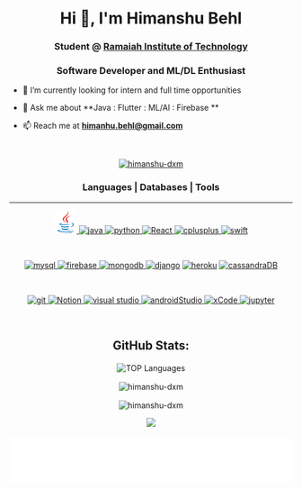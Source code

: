 <!DOCTYPE html>
<html lang="en">

<body>
  <h1 align="center">Hi 👋, I'm Himanshu Behl
  </h1>
  <h3 align="center">Student @ <a href="https://msrit.edu/"> Ramaiah Institute of Technology</a> </h3>
  <h3 align="center">Software Developer and ML/DL Enthusiast</h3>

- 🌱 I’m currently looking for intern and full time opportunities
- 💬 Ask me about **Java : Flutter : ML/AI : Firebase **
- 📫 Reach me at **himanhu.behl@gmail.com**


  <p align="left"> <img
      src="https://komarev.com/ghpvc/?username=himanshu-dxm&label=Profile%20views&color=0e75b6&style=flat"
      alt="" /> 
  </p>
      
  
<!--   <h3 align="center">Github Awards</h3> -->
<p align="center"> <a href="https://github.com/ryo-ma/github-profile-trophy"><img src="https://github-profile-trophy.vercel.app/?username=himanshu-dxm&theme=onedark&rank=-?&column=-1&no-frame=true" alt="himanshu-dxm" /></a> </p>

<h3 align="center">Languages | Databases | Tools </h3><p align="left"><hr>

<p align="center">
<a href="https://www.java.com" target="_blank"> <img src="https://raw.githubusercontent.com/devicons/devicon/master/icons/java/java-original.svg" alt="java" width="40" height="40" /> </a>
<a href="https://docs.oracle.com/javase/8/docs/technotes/guides/language/index.html"> <img src='https://img.shields.io/badge/java-%23ED8B00.svg?style=for-the-badge&logo=java&logoColor=white' alt="java"/> </a>
<!--<a href="https://www.python.org/"> <img src='https://upload.wikimedia.org/wikipedia/commons/thumb/f/f8/Python_logo_and_wordmark.svg/2560px-Python_logo_and_wordmark.svg.png' alt="python" width=100px height=100px/></a>-->
<a href="https://www.python.org" target="_blank"> <img src="https://img.shields.io/badge/Python-14354C?style=for-the-badge&logo=python&logoColor=white" alt="python" /> </a>
<a href="https://flutter.dev/" target="_blank"> <img src='https://img.shields.io/badge/Flutter-20232A?style=for-the-badge&logo=flutter&logoColor=61DAFB' alt="React" />
<a href="https://www.w3schools.com/cpp/" target="_blank"> <img src='https://img.shields.io/badge/C%2B%2B-00599C?style=for-the-badge&logo=c%2B%2B&logoColor=white' alt="cplusplus" /> </a>
<a href="https://developer.apple.com/swift/"> <img src='https://img.shields.io/badge/Swift-F05032?style=for-the-badge&logo=swift&logoColor=white' alt="swift"/> </a>
</p>

<br>

<p align="center">
<a href="https://www.mysql.com/" target="_blank"> <img src="https://img.shields.io/badge/mysql-%2300f.svg?style=for-the-badge&logo=mysql&logoColor=black" alt="mysql" /> </a>
<a href="https://firebase.google.com/" target="_blank"> <img src="https://img.shields.io/badge/Firebase-FCC624?style=for-the-badge&logo=firebase&logoColor=black" alt="firebase" /> </a>
<a href="https://www.mongodb.com/" target="_blank"> <img src="https://img.shields.io/badge/MongoDB-4EA94B?style=for-the-badge&logo=mongodb&logoColor=white" alt="mongodb" /> </a>
<a href='https://docs.djangoproject.com/en/4.1/'><img src="https://img.shields.io/badge/Django-%23316192.svg?style=for-the-badge&logo=django&logoColor=white" alt="django" /></a>
<a href='https://www.heroku.com/'><img src="https://img.shields.io/badge/Heroku-563D7C?style=for-the-badge&logo=heroku&logoColor=white" alt="heroku" /></a>
<a href='https://cassandra.apache.org/_/index.html'> <img src="https://img.shields.io/badge/Cassandra-%2338B2AC.svg?style=for-the-badge&logo=apache-cassandra&logoColor=black" alt="cassandraDB" /> </a>
</p>

<br>

<p align="center">
<a href="https://github.com/" target="_blank"> <img src="https://img.shields.io/badge/Git-F05032?style=for-the-badge&logo=git&logoColor=white" alt="git" /> </a>
<a href='https://notion.so'> <img src="https://img.shields.io/badge/Notion-000?style=for-the-badge&logo=notion" alt="Notion" /> </a>
<a href='https://visualstudio.microsoft.com/'> <img src="https://img.shields.io/badge/Visual%20Studio-%23009639.svg?style=for-the-badge&logo=visualstudio&logoColor=white" alt="visual studio" /> </a>
<a href='https://developer.android.com/'> <img src="https://img.shields.io/badge/Android%20Studio-%23404d59.svg?style=for-the-badge&logo=androidStudio&logoColor=%2361DAFB" alt="androidStudio" /> </a>
<a href='https://developer.apple.com/xcode/'> <img src="https://img.shields.io/badge/XCode-593D88?style=for-the-badge&logo=xCode&logoColor=blue" alt="xCode" /> </a>
<a href='https://jupyter.org/'> <img src="https://img.shields.io/badge/Jupyter%20Notebook-FF4785?style=for-the-badge&logo=jupyter&logoColor=yellow" alt="jupyter" /> </a>
</p>

<br>

<h2 align="center">GitHub Stats:</h3>
<div align="center">

  <!-- <img align="center"
  src="https://github-readme-stats.vercel.app/api/top-langs?username=himanshu-dxm&show_icons=true&locale=en&layout=compact&theme=prussian"
  alt="himanshu-dxm" /> -->

  <img align="center"
  src = "https://github-readme-stats.vercel.app/api/top-langs?username=himanshu-dxm&layout=compact&include_all_commits=true&count_private=true&show_icons=true&line_height=20&title_color=7A7ADB&icon_color=2234AE&text_color=D3D3D3&bg_color=0,000000,130F40"
  alt="TOP Languages" />

  <!-- <img align="center"
  src="https://github-readme-stats.vercel.app/api?username=himanshu-dxm&show_icons=true&locale=en&layout=compact&theme=prussian"
  alt="himanshu-dxm" /> -->

  <img align="center"
  src="https://github-readme-stats.vercel.app/api?username=himanshu-dxm&show_icons=true&line_height=20&title_color=7A7ADB&icon_color=2234AE&text_color=D3D3D3&bg_color=0,000000,130F40&include_all_commits=true&count_private=true" 
  alt="himanshu-dxm" />
  <br>

  <img align="center"
  src="https://github-readme-streak-stats.herokuapp.com/?user=himanshu-dxm&border=D3D3D3&sideNums=7A7ADB&background=130F40&stroke=6842DB&currStreakNum=7A7ADB&ring=5B3CDD&fire=D3D351&currStreakLabel=D3D3D3&sideLabels=D3D3D3&dates=A3A3A3"
  alt="himanshu-dxm" />
  <br>
  
  <img src="https://activity-graph.herokuapp.com/graph?username=himanshu-dxm&bg_color=130F40&color=7a7adb&line=2234ae&point=FFFFFF" />
</p>

<p align="center">
  <img src="https://raw.githubusercontent.com/Ankit404butfound/Ankit404butfound/main/assets/bye.svg">
</p>

  <!--<p>
  <img src="https://activity-graph.herokuapp.com/graph?username=daigavane70&theme=nord&hide_border=true" />
  stats design taken from "https://github.com/Ankit404butfound/Ankit404butfound/blob/main/README.md"
</p>-->

</body>
</html>
